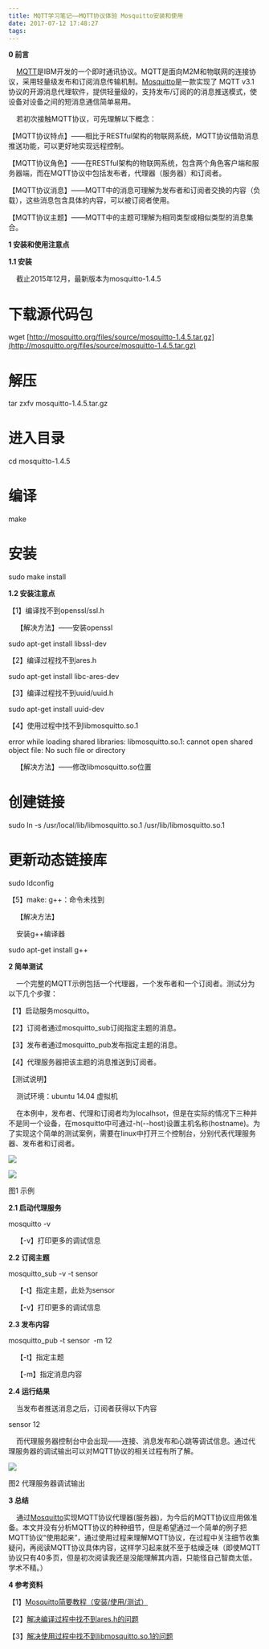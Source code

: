 ```yaml
---
title: MQTT学习笔记——MQTT协议体验 Mosquitto安装和使用
date: 2017-07-12 17:48:27
tags:
---
```

**0 前言**

     [MQTT](http://mqtt.org/)是IBM开发的一个即时通讯协议。MQTT是面向M2M和物联网的连接协议，采用轻量级发布和订阅消息传输机制。[Mosquitto](http://mosquitto.org/)是一款实现了 MQTT v3.1 协议的开源消息代理软件，提供轻量级的，支持发布/订阅的的消息推送模式，使设备对设备之间的短消息通信简单易用。

     若初次接触MQTT协议，可先理解以下概念：

 【MQTT协议特点】——相比于RESTful架构的物联网系统，MQTT协议借助消息推送功能，可以更好地实现远程控制。

 【MQTT协议角色】——在RESTful架构的物联网系统，包含两个角色客户端和服务器端，而在MQTT协议中包括发布者，代理器（服务器）和订阅者。

 【MQTT协议消息】——MQTT中的消息可理解为发布者和订阅者交换的内容（负载），这些消息包含具体的内容，可以被订阅者使用。

 【MQTT协议主题】——MQTT中的主题可理解为相同类型或相似类型的消息集合。

 **1 安装和使用注意点**

 **1.1 安装**

     截止2015年12月，最新版本为mosquitto-1.4.5

 # 下载源代码包

 wget [http://mosquitto.org/files/source/mosquitto-1.4.5.tar.gz](http://mosquitto.org/files/source/mosquitto-1.4.5.tar.gz)

 # 解压

 tar zxfv mosquitto-1.4.5.tar.gz

 # 进入目录

 cd mosquitto-1.4.5

 # 编译

 make

 # 安装

 sudo make install

 **1.2 安装注意点**

 【1】编译找不到openssl/ssl.h

     【解决方法】——安装openssl

 sudo apt-get install libssl-dev

 【2】编译过程找不到ares.h

 sudo apt-get install libc-ares-dev

 【3】编译过程找不到uuid/uuid.h

 sudo apt-get install uuid-dev

 【4】使用过程中找不到libmosquitto.so.1

 error while loading shared libraries: libmosquitto.so.1: cannot open shared object file: No such file or directory

     【解决方法】——修改libmosquitto.so位置

 # 创建链接

 sudo ln -s /usr/local/lib/libmosquitto.so.1 /usr/lib/libmosquitto.so.1

 # 更新动态链接库

 sudo ldconfig

 【5】make: g++：命令未找到  

     【解决方法】

     安装g++编译器

 sudo apt-get install g++

 **2 简单测试**

     一个完整的MQTT示例包括一个代理器，一个发布者和一个订阅者。测试分为以下几个步骤：

 【1】启动服务mosquitto。

 【2】订阅者通过mosquitto_sub订阅指定主题的消息。

 【3】发布者通过mosquitto_pub发布指定主题的消息。

 【4】代理服务器把该主题的消息推送到订阅者。

 【测试说明】

     测试环境：ubuntu 14.04 虚拟机

     在本例中，发布者、代理和订阅者均为localhsot，但是在实际的情况下三种并不是同一个设备，在mosquitto中可通过-h(--host)设置主机名称(hostname)。为了实现这个简单的测试案例，需要在linux中打开三个控制台，分别代表代理服务器、发布者和订阅者。

 ![](http://img.blog.csdn.net/20140913162434656?watermark/2/text/aHR0cDovL2Jsb2cuY3Nkbi5uZXQveHVrYWk4NzExMDU=/font/5a6L5L2T/fontsize/400/fill/I0JBQkFCMA==/dissolve/70/gravity/SouthEast)

 ![](file:///C:/Users/dell/AppData/Local/YNote/Data/xukai19871105@126.com/0934e2c55689448d97f0338200f68b94/%E5%8F%91%E5%B8%83%E8%AE%A2%E9%98%85%E6%A8%A1%E5%9E%8B.png)

 图1 示例

 **2.1 启动代理服务**

 mosquitto -v

     【-v】打印更多的调试信息

 **2.2 订阅主题**

 mosquitto_sub -v -t sensor

     【-t】指定主题，此处为sensor

     【-v】打印更多的调试信息

 **2.3 发布内容**

 mosquitto_pub -t sensor  -m 12

     【-t】指定主题

     【-m】指定消息内容

 **2.4 运行结果**

     当发布者推送消息之后，订阅者获得以下内容

 sensor 12

     而代理服务器控制台中会出现——连接、消息发布和心跳等调试信息。通过代理服务器的调试输出可以对MQTT协议的相关过程有所了解。

 ![](http://img.blog.csdn.net/20140913162654067?watermark/2/text/aHR0cDovL2Jsb2cuY3Nkbi5uZXQveHVrYWk4NzExMDU=/font/5a6L5L2T/fontsize/400/fill/I0JBQkFCMA==/dissolve/70/gravity/SouthEast)

 图2 代理服务器调试输出

 **3 总结**

     通过[Mosquitto](http://mosquitto.org/)实现MQTT协议代理器(服务器)，为今后的MQTT协议应用做准备。本文并没有分析MQTT协议的种种细节，但是希望通过一个简单的例子把MQTT协议“使用起来”，通过使用过程来理解MQTT协议，在过程中关注细节收集疑问，再阅读MQTT协议具体内容，这样学习起来就不至于枯燥乏味（即使MQTT协议只有40多页，但是初次阅读我还是没能理解其内涵，只能怪自己智商太低，学术不精。）

 **4 参考资料**

 【1】[Mosquitto简要教程（安装/使用/测试）](http://blog.csdn.net/shagoo/article/details/7910598)

 【2】[解决编译过程中找不到ares.h的问题](http://www.cnblogs.com/xiaoerhei/p/3777157.html)

 【3】[解决使用过程中找不到libmosquitto.so.1的问题](http://www.cnblogs.com/fuxiuyuan/archive/2012/05/12/2497649.html)